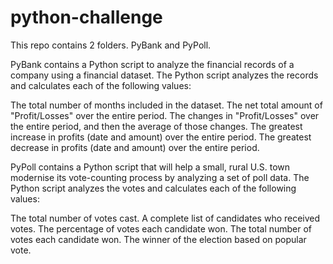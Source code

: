 # python-challenge

This repo contains 2 folders. PyBank and PyPoll.

PyBank contains a Python script to analyze the financial records of a company using a financial dataset.
The Python script analyzes the records and calculates each of the following values:

The total number of months included in the dataset.
The net total amount of "Profit/Losses" over the entire period.
The changes in "Profit/Losses" over the entire period, and then the average of those changes.
The greatest increase in profits (date and amount) over the entire period.
The greatest decrease in profits (date and amount) over the entire period.

PyPoll contains a Python script that will help a small, rural U.S. town modernise its vote-counting process by analyzing a set of poll data.
The Python script analyzes the votes and calculates each of the following values:

The total number of votes cast.
A complete list of candidates who received votes.
The percentage of votes each candidate won.
The total number of votes each candidate won.
The winner of the election based on popular vote.
